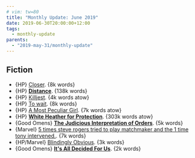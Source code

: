 ```yaml
---
# vim: tw=80
title: "Monthly Update: June 2019"
date: 2019-06-30T20:00:00+12:00
tags:
  - monthly-update
parents:
  - "2019-may-31/monthly-update"
---
```


## Fiction

 - {HP} [Closer](https://archiveofourown.org/works/16136690). {8k words}
 - {HP} **[Distance](https://archiveofourown.org/works/16673827)**. {138k words}
 - {HP} [Killjest](https://archiveofourown.org/works/11397261). {4k words atow}
 - {HP} [To wait](https://archiveofourown.org/works/13670373). {8k words}
 - {HP} [A Most Peculiar Girl](https://archiveofourown.org/works/18569374). {7k words atow}
 - {HP} **[White Heather for Protection](https://archiveofourown.org/works/7228006)**. {303k words atow}
 - {Good Omens} **[The Judicious Interpretation of Orders](https://archiveofourown.org/works/388315)**. {5k words}
 - {Marvel} [5 times steve rogers tried to play matchmaker and the 1 time tony intervened.](https://archiveofourown.org/works/19059598). {7k words}
 - {HP/Marvel} [Blindingly Obvious](https://archiveofourown.org/works/19161280). {3k words}
 - {Good Omens} **[It's All Decided For Us](https://archiveofourown.org/works/19076176)**. {2k words}
